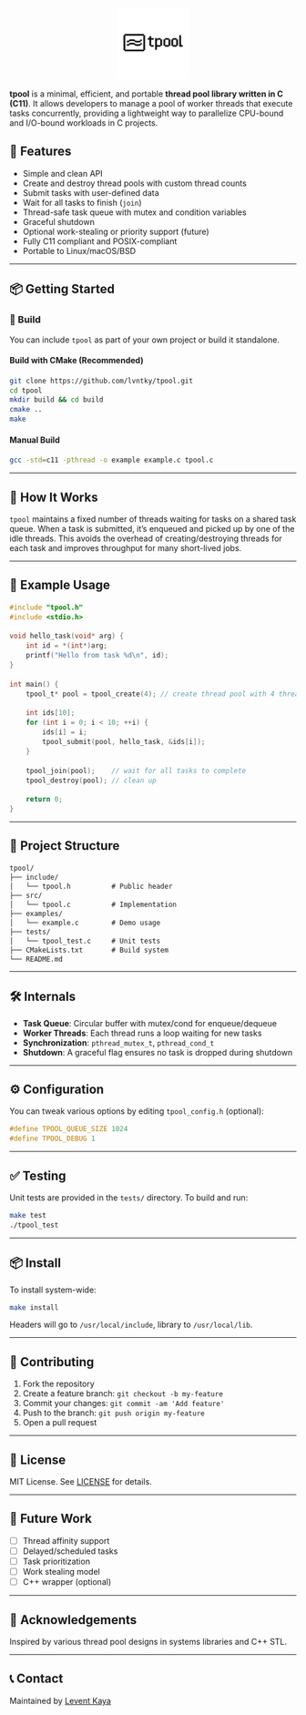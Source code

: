<div style="text-align: center;">
  <img src="./docs/logo.png" alt="logo" style="width: 25%;" />
</div>

**tpool** is a minimal, efficient, and portable **thread pool library written in C (C11)**. It allows developers to manage a pool of worker threads that execute tasks concurrently, providing a lightweight way to parallelize CPU-bound and I/O-bound workloads in C projects.

## 🚀 Features

- Simple and clean API
- Create and destroy thread pools with custom thread counts
- Submit tasks with user-defined data
- Wait for all tasks to finish (`join`)
- Thread-safe task queue with mutex and condition variables
- Graceful shutdown
- Optional work-stealing or priority support (future)
- Fully C11 compliant and POSIX-compliant
- Portable to Linux/macOS/BSD

---

## 📦 Getting Started

### 🔧 Build

You can include `tpool` as part of your own project or build it standalone.

#### Build with CMake (Recommended)

```bash
git clone https://github.com/lvntky/tpool.git
cd tpool
mkdir build && cd build
cmake ..
make
```

#### Manual Build

```bash
gcc -std=c11 -pthread -o example example.c tpool.c
```

---

## 🧠 How It Works

`tpool` maintains a fixed number of threads waiting for tasks on a shared task queue. When a task is submitted, it’s enqueued and picked up by one of the idle threads. This avoids the overhead of creating/destroying threads for each task and improves throughput for many short-lived jobs.

---

## 🧪 Example Usage

```c
#include "tpool.h"
#include <stdio.h>

void hello_task(void* arg) {
    int id = *(int*)arg;
    printf("Hello from task %d\n", id);
}

int main() {
    tpool_t* pool = tpool_create(4); // create thread pool with 4 threads

    int ids[10];
    for (int i = 0; i < 10; ++i) {
        ids[i] = i;
        tpool_submit(pool, hello_task, &ids[i]);
    }

    tpool_join(pool);    // wait for all tasks to complete
    tpool_destroy(pool); // clean up

    return 0;
}
```

---

## 📁 Project Structure

```
tpool/
├── include/
│   └── tpool.h          # Public header
├── src/
│   └── tpool.c          # Implementation
├── examples/
│   └── example.c        # Demo usage
├── tests/
│   └── tpool_test.c     # Unit tests
├── CMakeLists.txt       # Build system
└── README.md
```

---

## 🛠 Internals

- **Task Queue**: Circular buffer with mutex/cond for enqueue/dequeue  
- **Worker Threads**: Each thread runs a loop waiting for new tasks  
- **Synchronization**: `pthread_mutex_t`, `pthread_cond_t`  
- **Shutdown**: A graceful flag ensures no task is dropped during shutdown

---

## ⚙️ Configuration

You can tweak various options by editing `tpool_config.h` (optional):

```c
#define TPOOL_QUEUE_SIZE 1024
#define TPOOL_DEBUG 1
```

---

## ✅ Testing

Unit tests are provided in the `tests/` directory. To build and run:

```bash
make test
./tpool_test
```

---

## 📦 Install

To install system-wide:

```bash
make install
```

Headers will go to `/usr/local/include`, library to `/usr/local/lib`.

---

## 🤝 Contributing

1. Fork the repository  
2. Create a feature branch: `git checkout -b my-feature`  
3. Commit your changes: `git commit -am 'Add feature'`  
4. Push to the branch: `git push origin my-feature`  
5. Open a pull request

---

## 📄 License

MIT License. See [LICENSE](LICENSE) for details.

---

## 🧩 Future Work

- [ ] Thread affinity support  
- [ ] Delayed/scheduled tasks  
- [ ] Task prioritization  
- [ ] Work stealing model  
- [ ] C++ wrapper (optional)

---

## 💬 Acknowledgements

Inspired by various thread pool designs in systems libraries and C++ STL.

---

## 📞 Contact

Maintained by [Levent Kaya](https://github.com/lvntky)
